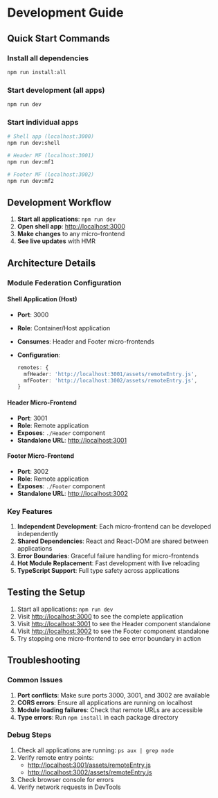 # Development Guide

## Quick Start Commands

### Install all dependencies

```bash
npm run install:all
```

### Start development (all apps)

```bash
npm run dev
```

### Start individual apps

```bash
# Shell app (localhost:3000)
npm run dev:shell

# Header MF (localhost:3001)
npm run dev:mf1

# Footer MF (localhost:3002)
npm run dev:mf2
```

## Development Workflow

1. **Start all applications**: `npm run dev`
2. **Open shell app**: <http://localhost:3000>
3. **Make changes** to any micro-frontend
4. **See live updates** with HMR

## Architecture Details

### Module Federation Configuration

#### Shell Application (Host)

- **Port**: 3000
- **Role**: Container/Host application
- **Consumes**: Header and Footer micro-frontends
- **Configuration**:

  ```typescript
  remotes: {
    mfHeader: 'http://localhost:3001/assets/remoteEntry.js',
    mfFooter: 'http://localhost:3002/assets/remoteEntry.js',
  }
  ```

#### Header Micro-Frontend

- **Port**: 3001
- **Role**: Remote application
- **Exposes**: `./Header` component
- **Standalone URL**: <http://localhost:3001>

#### Footer Micro-Frontend

- **Port**: 3002
- **Role**: Remote application
- **Exposes**: `./Footer` component
- **Standalone URL**: <http://localhost:3002>

### Key Features

1. **Independent Development**: Each micro-frontend can be developed independently
2. **Shared Dependencies**: React and React-DOM are shared between applications
3. **Error Boundaries**: Graceful failure handling for micro-frontends
4. **Hot Module Replacement**: Fast development with live reloading
5. **TypeScript Support**: Full type safety across applications

## Testing the Setup

1. Start all applications: `npm run dev`
2. Visit <http://localhost:3000> to see the complete application
3. Visit <http://localhost:3001> to see the Header component standalone
4. Visit <http://localhost:3002> to see the Footer component standalone
5. Try stopping one micro-frontend to see error boundary in action

## Troubleshooting

### Common Issues

1. **Port conflicts**: Make sure ports 3000, 3001, and 3002 are available
2. **CORS errors**: Ensure all applications are running on localhost
3. **Module loading failures**: Check that remote URLs are accessible
4. **Type errors**: Run `npm install` in each package directory

### Debug Steps

1. Check all applications are running: `ps aux | grep node`
2. Verify remote entry points:
   - <http://localhost:3001/assets/remoteEntry.js>
   - <http://localhost:3002/assets/remoteEntry.js>
3. Check browser console for errors
4. Verify network requests in DevTools
